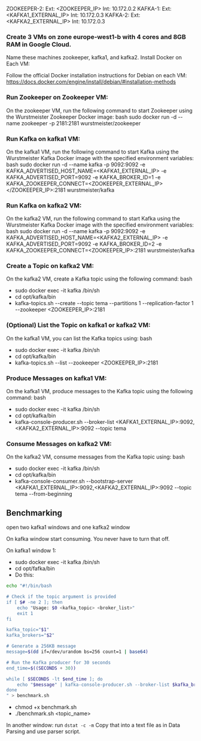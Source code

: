 ZOOKEEPER-2: Ext: <ZOOKEEPER_IP> Int: 10.172.0.2 
KAFKA-1: Ext: <KAFKA1_EXTERNAL_IP> Int: 10.172.0.3
KAFKA-2: Ext: <KAFKA2_EXTERNAL_IP> Int: 10.172.0.3

### Create 3 VMs on zone europe-west1-b with 4 cores and 8GB RAM in Google Cloud.

Name these machines zookeeper, kafka1, and kafka2.
Install Docker on Each VM:

Follow the official Docker installation instructions for Debian on each VM: https://docs.docker.com/engine/install/debian/#installation-methods
### Run Zookeeper on Zookeeper VM:

On the zookeeper VM, run the following command to start Zookeeper using the Wurstmeister Zookeeper Docker image:
bash
sudo docker run -d --name zookeeper -p 2181:2181 wurstmeister/zookeeper
### Run Kafka on kafka1 VM:

On the kafka1 VM, run the following command to start Kafka using the Wurstmeister Kafka Docker image with the specified environment variables:
bash
sudo docker run -d --name kafka -p 9092:9092 -e KAFKA_ADVERTISED_HOST_NAME=<KAFKA1_EXTERNAL_IP> -e KAFKA_ADVERTISED_PORT=9092 -e KAFKA_BROKER_ID=1 -e KAFKA_ZOOKEEPER_CONNECT=<ZOOKEEPER_EXTERNAL_IP></ZOOKEEPER_IP>:2181 wurstmeister/kafka
### Run Kafka on kafka2 VM:

On the kafka2 VM, run the following command to start Kafka using the Wurstmeister Kafka Docker image with the specified environment variables:
bash
sudo docker run -d --name kafka -p 9092:9092 -e KAFKA_ADVERTISED_HOST_NAME=<KAFKA2_EXTERNAL_IP> -e KAFKA_ADVERTISED_PORT=9092 -e KAFKA_BROKER_ID=2 -e KAFKA_ZOOKEEPER_CONNECT=<ZOOKEEPER_IP>:2181 wurstmeister/kafka
### Create a Topic on kafka2 VM:

On the kafka2 VM, create a Kafka topic using the following command:
bash
- sudo docker exec -it kafka /bin/sh
- cd opt/kafka/bin
- kafka-topics.sh --create --topic tema --partitions 1 --replication-factor 1 --zookeeper <ZOOKEEPER_IP>:2181
### (Optional) List the Topic on kafka1 or kafka2 VM:

On the kafka1 VM, you can list the Kafka topics using:
bash
- sudo docker exec -it kafka /bin/sh
- cd opt/kafka/bin
- kafka-topics.sh --list --zookeeper <ZOOKEEPER_IP>:2181
### Produce Messages on kafka1 VM:

On the kafka1 VM, produce messages to the Kafka topic using the following command:
bash
- sudo docker exec -it kafka /bin/sh
- cd opt/kafka/bin
- kafka-console-producer.sh --broker-list <KAFKA1_EXTERNAL_IP>:9092,<KAFKA2_EXTERNAL_IP>:9092 --topic tema
### Consume Messages on kafka2 VM:

On the kafka2 VM, consume messages from the Kafka topic using:
bash
- sudo docker exec -it kafka /bin/sh
- cd opt/kafka/bin
- kafka-console-consumer.sh --bootstrap-server <KAFKA1_EXTERNAL_IP>:9092,<KAFKA2_EXTERNAL_IP>:9092 --topic tema --from-beginning


## Benchmarking
open two kafka1 windows and one kafka2 window

On kafka window start consuming. You never have to turn that off.

On kafka1 window 1:
- sudo docker exec -it kafka /bin/sh
- cd opt/fafka/bin
- Do this:
```bash
echo "#!/bin/bash

# Check if the topic argument is provided
if [ $# -ne 2 ]; then
    echo "Usage: $0 <kafka_topic> <broker_list>"
    exit 1
fi

kafka_topic="$1"
kafka_brokers="$2"

# Generate a 256KB message
message=$(dd if=/dev/urandom bs=256 count=1 | base64)

# Run the Kafka producer for 30 seconds
end_time=$((SECONDS + 30))

while [ $SECONDS -lt $end_time ]; do
    echo "$message" | kafka-console-producer.sh --broker-list $kafka_brokers --topic $kafka_topic
done
" > benchmark.sh
```
- chmod +x benchmark.sh
- ./benchmark.sh <topic_name> 

In another window:
run  `dstat -c -m`
Copy that into a text file as in Data Parsing and use parser script.